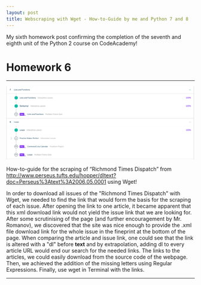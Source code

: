 ```yaml
---
layout: post
title: Webscraping with Wget - How-to-Guide by me and Python 7 and 8
---
```




My sixth homework post confirming the completion of the seventh and eighth unit of the Python 2 course on CodeAcademy!
<!-- more -->

# Homework 6

***

![Confirmation](/img/Python7+8.png)


How-to-guide for the scraping of “Richmond Times Dispatch” from http://www.perseus.tufts.edu/hopper/dltext?doc=Perseus%3Atext%3A2006.05.0001 using Wget!

In order to download all issues of the "Richmond Times Dispatch" with Wget, we needed to find the link that would form the basis for the scraping of each issue.
After opening the link to one article, it became apparent that this xml download link would not yield the issue link that we are looking for. 
After some scrutinising of the page (and further encouragement by Mr. Romanov), we discovered that the site was nice enough to provide the .xml file download link for the whole issue in the fineprint at the bottom of the page.
When comparing the article and issue link, one could see that the link is altered with a "dl" before __text__ and by extrapolation, adding dl to every article URL would end our search for the needed links. The links to the articles, we could easily download from the source code of the webpage. 
Then, we achieved the addition of the missing letters using Regular Expressions.
Finally, use wget in Terminal with the links.




<!-- more -->


***
